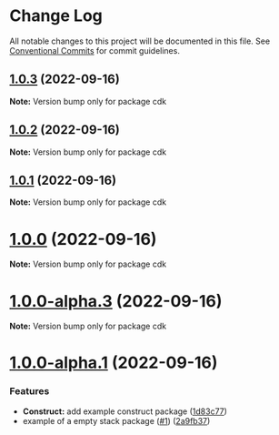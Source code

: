 # Change Log

All notable changes to this project will be documented in this file.
See [Conventional Commits](https://conventionalcommits.org) for commit guidelines.

## [1.0.3](https://github.com/amarquezperez/aws-cdk-monorepo-template/compare/cdk@1.0.2...cdk@1.0.3) (2022-09-16)

**Note:** Version bump only for package cdk





## [1.0.2](https://github.com/amarquezperez/aws-cdk-monorepo-template/compare/cdk@1.0.1...cdk@1.0.2) (2022-09-16)

**Note:** Version bump only for package cdk





## [1.0.1](https://github.com/amarquezperez/aws-cdk-monorepo-template/compare/cdk@1.0.0...cdk@1.0.1) (2022-09-16)

**Note:** Version bump only for package cdk





# [1.0.0](https://github.com/amarquezperez/aws-cdk-monorepo-template/compare/cdk@1.0.0-alpha.3...cdk@1.0.0) (2022-09-16)

**Note:** Version bump only for package cdk





# [1.0.0-alpha.3](https://github.com/amarquezperez/aws-cdk-monorepo-template/compare/cdk@1.0.0-alpha.2...cdk@1.0.0-alpha.3) (2022-09-16)

**Note:** Version bump only for package cdk





# [1.0.0-alpha.1](https://github.com/amarquezperez/aws-cdk-monorepo-template/compare/cdk@1.0.0-alpha.0...cdk@1.0.0-alpha.1) (2022-09-16)


### Features

* **Construct:** add example construct package ([1d83c77](https://github.com/amarquezperez/aws-cdk-monorepo-template/commit/1d83c77b99bc87379b756710341d7b8a27922a7c))
* example of a empty stack package ([#1](https://github.com/amarquezperez/aws-cdk-monorepo-template/issues/1)) ([2a9fb37](https://github.com/amarquezperez/aws-cdk-monorepo-template/commit/2a9fb37ceb09b93fa40dabe1a0b329fb656ee92f))
